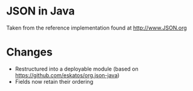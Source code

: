 JSON in Java
============

Taken from the reference implementation found at http://www.JSON.org

# Changes

- Restructured into a deployable module (based on https://github.com/eskatos/org.json-java)
- Fields now retain their ordering
